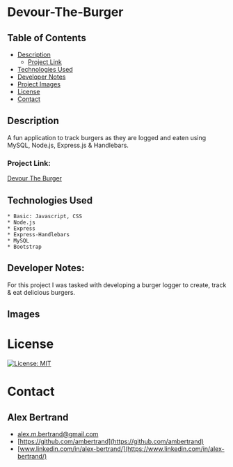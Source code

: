 # Devour-The-Burger

##  Table of Contents
 * [Description](#description)
    * [Project Link](#project-link)
 * [Technologies Used](#technologies-used)
 * [Developer Notes](#developer-notes)
 * [Project Images](#project-images)
 * [License](#license)
 * [Contact](#contact)

## Description
 A fun application to track burgers as they are logged and eaten using MySQL, Node.js, Express.js & Handlebars.

### Project Link:
[Devour The Burger](https://github.com/ambertrand/Devour-The-Burger)

## Technologies Used
    * Basic: Javascript, CSS
    * Node.js
    * Express
    * Express-Handlebars
    * MySQL
    * Bootstrap
    

## Developer Notes:
For this project I was tasked with developing a burger logger to create, track & eat delicious burgers.

## Images


# License
[![License: MIT](https://img.shields.io/badge/License-MIT-yellow.svg)](https://opensource.org/licenses/MIT)

# Contact

## Alex Bertrand
* [alex.m.bertrand@gmail.com](alex.m.bertrand@gmail.com)
* [https://github.com/ambertrand](https://github.com/ambertrand)
* [www.linkedin.com/in/alex-bertrand/](https://www.linkedin.com/in/alex-bertrand/)